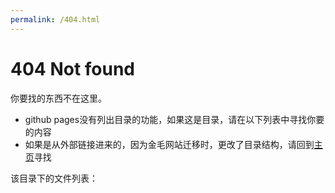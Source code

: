 ```yaml
---
permalink: /404.html
---
```


# 404 Not found

你要找的东西不在这里。

- github pages没有列出目录的功能，如果这是目录，请在以下列表中寻找你要的内容
- 如果是从外部链接进来的，因为金毛网站迁移时，更改了目录结构，请回到[主页](/)寻找

该目录下的文件列表：
<div id="indexer" data-repo="geezmolycos/geezmolycos.github.io"></div>
<script>
    const api_prefix = '//api.github.com/repos/';
    function get_url_path(){
        return location.hash.substr(1) || location.pathname;
    }
    function update_indexer(container){
        container.innerHTML = '';
        container.innerText = 'Loading index...';
        let repo = container.dataset.repo;
        let path = get_url_path();
        fetch(api_prefix + repo + '/contents' + path)
            .then((response) => {
                if (response.status === 200){
                    return response.json();
                } else {
                    throw response.status + ' ' + response.statusText;
                }
            })
            .then((jsonResponse) => {
                container.innerHTML = '';
                let title = document.createElement('h1');
                title.innerText = `Index of ${path}`;
                container.append(title);
                let subtitle = document.createElement('div');
                subtitle.innerHTML = `under github repo: <a href="http://github.com/${repo}">${repo}</a>`;
                container.append(subtitle);
                container.append(document.createElement('hr'));
                let table = document.createElement('table')
                container.append(table);
                let list = document.createElement('tbody');
                // link to parent
                list.innerHTML = '<tr><td><a href="../">../</a></td></tr>';
                for (let item of jsonResponse){
                    let row = document.createElement('tr');
                    let link_cell = document.createElement('td');
                    let link_a = document.createElement('a');
                    if (item.type === 'dir'){
                        link_a.innerText = item.name + '/';
                    } else {
                        link_a.innerText = item.name;
                    }
                    link_a.href = '/' + item.path;
                    link_cell.append(link_a);
                    row.append(link_cell);
                    let size_cell = document.createElement('td');
                    let size_span = document.createElement('span');
                    size_span.innerText = `${(item.size / 1000).toFixed(3)}KB`;
                    size_cell.append(size_span);
                    row.append(size_cell);
                    list.append(row);
                }
                table.append(list);
            }).catch((error) => {
                container.innerText = error;
            });
        
    }
    window.onload = window.onhashchange = (evt) => {
        update_indexer(document.getElementById('indexer'));
    }
</script>
